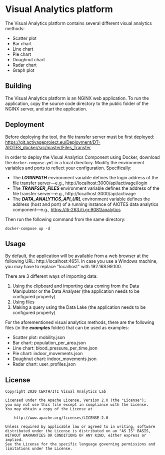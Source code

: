 # Visual Analytics platform
The Visual Analytics platform contains several different visual analytics methods:

* Scatter plot
* Bar chart
* Line chart
* Pie chart
* Doughnut chart
* Radar chart
* Graph plot

## Building
The Visual Analytics platform is an NGINX web application. To run the application, copy the source code directory to the public folder of the NGINX server, and start the application.

## Deployment
Before deploying the tool, the file transfer server must be first deployed: https://git.activageproject.eu/Deployment/DT-AIOTES_docker/src/master/Files_Transfer

In order to deploy the Visual Analytics Component using Docker, download the `docker-compose.yml` in a local directory. Modify the environment variables and ports to reflect your configuration. Specifically:
* The ***LOGINPATH*** environment variable defines the login address of the file transfer server—e.g., http://localhost:3000/api/activage/login
* The ***TRANFSER_FILES*** environment variable defines the address of the file transfer server—e.g., http://localhost:3000/api/activage
* The ***DATA_ANALYTICS_API_URL*** environment variable defines the address (host and port) of a running instance of AIOTES data analytics component—e.g., https://iti-263.iti.gr:9081/analytics

Then run the following command from the same directory:

```
docker-compose up -d
```

## Usage

By default, the application will be available from a web browser at the following URL: http://localhost:4651. In case you use a Windows machine, you may have to replace "localhost" with 192.168.99.100.

There are 3 different ways of importing data:
1. Using the clipboard and importing data coming from the Data Manipulator or the Data Analyser (the application needs to be configured properly)
2. Using files
3. Making a query using the Data Lake (the application needs to be configured properly)

For the aforementioned visual analytics methods, there are the following files (in the ***examples*** folder) that can be used as examples:
* Scatter plot: mobility.json
* Bar chart: population_per_area.json
* Line chart: blood_pressure_per_time.json
* Pie chart: indoor_movements.json
* Doughnut chart: indoor_movements.json
* Radar chart: user_profiles.json

## License

```
Copyright 2020 CERTH/ITI Visual Analytics Lab

Licensed under the Apache License, Version 2.0 (the "License");
you may not use this file except in compliance with the License.
You may obtain a copy of the License at

    http://www.apache.org/licenses/LICENSE-2.0

Unless required by applicable law or agreed to in writing, software
distributed under the License is distributed on an "AS IS" BASIS,
WITHOUT WARRANTIES OR CONDITIONS OF ANY KIND, either express or implied.
See the License for the specific language governing permissions and
limitations under the License.
```